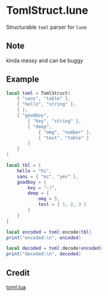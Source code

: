 # TomlStruct.lune
Structurable `toml` parser for `lune`

## Note
kinda messy and can be buggy

## Example
```lua
local toml = TomlStruct(
	{ "sans", "table" },
	{ "hello", "string" },
	{ },
	{ "goodboy",
		{ "key", "string" },
		{ "deep",
			{ "omg", "number" },
			{ "test", "table" }
		}
	}
)

local tbl = {
	hello = "hi",
	sans = { "ez", "yes" },
	goodboy = {
		key = ":)",
		deep = {
			omg = 5,
			test = { 1, 2, 3 }
		}
	}
}

local encoded = toml:encode(tbl)
print("encoded:\n", encoded)

local decoded = toml:decode(encoded)
print("decoded:\n", decoded)
```

## Credit
[toml.lua](https://github.com/jonstoler/lua-toml)
